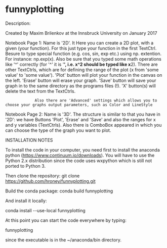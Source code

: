 # funnyplotting

Description:

Created by Maxim Brilenkov at the Innsbruck University on January 2017

Notebook Page 1: Name is '2D'. It Here you can create a 2D plot, with a given (your function). For this just type your function in the first
                 TextCtrl. Besure to type special function (e.g. cos, sin, exp etc.) using np. extention. For instance: np.exp(x). Also be sure that you typed some math operations like '^' correctly (for '^' it is '**', i.e. x^2 should be typed like x**2).
                 There are other TextCtrls, which are for defining the range of the plot (x from 'some value' to 'some value').
                 'Plot' button will plot your function in the canvas on the left.
                 'Erase' button will erase your graph.
                 'Save' button will save your graph in to the same directory as the programs files (!).
                 'X' button(s) will delete the text from the TextCtrls.
                 
                 Also there are 'Advanced' settings which allows you to choose your graphs output parameters, such as Color and LineStyle

Notebook Page 2: Name is '3D'. The structure is similar to that you have in '2D': we have Buttons 'Plot', 'Erase' and 'Save' and also the
                 ranges for x and y variables (TextCtrls). Also there is ComboBox appeared in which you can choose the type of the graph 
                 you want to plot.

INSTALLATION NOTES

To install the code in your computer, you need first to install the anaconda python (https://www.continuum.io/downloads). 
You will have to use the Python 2.x distribution since the code uses wxpython which is still not ported to Python 3.

Then clone the repository: git clone https://github.com/hroney/funnyplotting.git

Build the conda package: conda build funnyplotting

And install it locally:

conda install --use-local funnyplotting

At this point you can start the code everywhere by typing:

funnyplotting

since the executable is in the ~/anaconda/bin directory.
